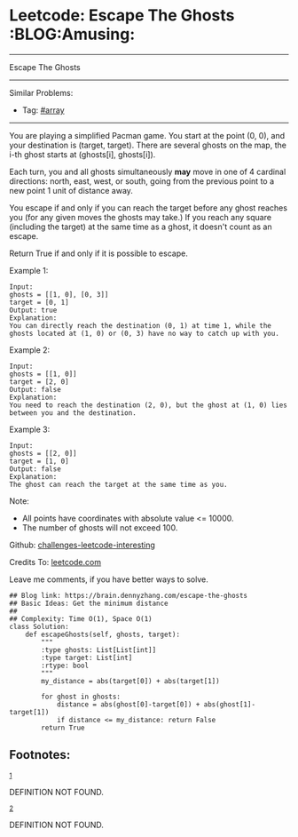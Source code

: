 # Leetcode: Escape The Ghosts     :BLOG:Amusing:


---

Escape The Ghosts  

---

Similar Problems:  
-   Tag: [#array](https://brain.dennyzhang.com/tag/array)

---

You are playing a simplified Pacman game. You start at the point (0, 0), and your destination is (target, target). There are several ghosts on the map, the i-th ghost starts at (ghosts[i], ghosts[i]).  

Each turn, you and all ghosts simultaneously **may** move in one of 4 cardinal directions: north, east, west, or south, going from the previous point to a new point 1 unit of distance away.  

You escape if and only if you can reach the target before any ghost reaches you (for any given moves the ghosts may take.)  If you reach any square (including the target) at the same time as a ghost, it doesn't count as an escape.  

Return True if and only if it is possible to escape.  

Example 1:  

    Input: 
    ghosts = [[1, 0], [0, 3]]
    target = [0, 1]
    Output: true
    Explanation: 
    You can directly reach the destination (0, 1) at time 1, while the ghosts located at (1, 0) or (0, 3) have no way to catch up with you.

Example 2:  

    Input: 
    ghosts = [[1, 0]]
    target = [2, 0]
    Output: false
    Explanation: 
    You need to reach the destination (2, 0), but the ghost at (1, 0) lies between you and the destination.

Example 3:  

    Input: 
    ghosts = [[2, 0]]
    target = [1, 0]
    Output: false
    Explanation: 
    The ghost can reach the target at the same time as you.

Note:  

-   All points have coordinates with absolute value <= 10000.
-   The number of ghosts will not exceed 100.

Github: [challenges-leetcode-interesting](https://github.com/DennyZhang/challenges-leetcode-interesting/tree/master/escape-the-ghosts)  

Credits To: [leetcode.com](https://leetcode.com/problems/escape-the-ghosts/description/)  

Leave me comments, if you have better ways to solve.  

    ## Blog link: https://brain.dennyzhang.com/escape-the-ghosts
    ## Basic Ideas: Get the minimum distance
    ##
    ## Complexity: Time O(1), Space O(1)
    class Solution:
        def escapeGhosts(self, ghosts, target):
            """
            :type ghosts: List[List[int]]
            :type target: List[int]
            :rtype: bool
            """
            my_distance = abs(target[0]) + abs(target[1])
    
            for ghost in ghosts:
                distance = abs(ghost[0]-target[0]) + abs(ghost[1]-target[1])
                if distance <= my_distance: return False
            return True

<div id="footnotes">
<h2 class="footnotes">Footnotes: </h2>
<div id="text-footnotes">

<div class="footdef"><sup><a id="fn.1" name="fn.1" class="footnum" href="#fnr.1">1</a></sup> <p>DEFINITION NOT FOUND.</p></div>

<div class="footdef"><sup><a id="fn.2" name="fn.2" class="footnum" href="#fnr.2">2</a></sup> <p>DEFINITION NOT FOUND.</p></div>


</div>
</div>